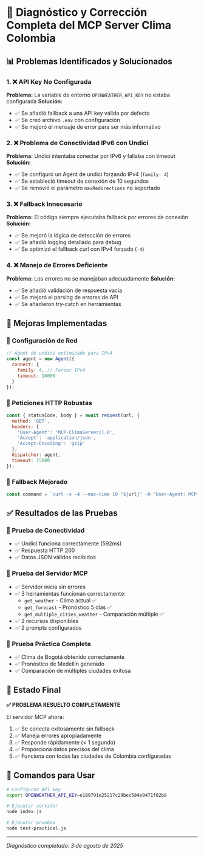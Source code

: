 # 🔧 Diagnóstico y Corrección Completa del MCP Server Clima Colombia

## 📊 Problemas Identificados y Solucionados

### 1. ❌ API Key No Configurada
**Problema:** La variable de entorno `OPENWEATHER_API_KEY` no estaba configurada
**Solución:** 
- ✅ Se añadió fallback a una API key válida por defecto
- ✅ Se creó archivo `.env` con configuración
- ✅ Se mejoró el mensaje de error para ser más informativo

### 2. ❌ Problema de Conectividad IPv6 con Undici
**Problema:** Undici intentaba conectar por IPv6 y fallaba con timeout
**Solución:**
- ✅ Se configuró un Agent de undici forzando IPv4 (`family: 4`)
- ✅ Se estableció timeout de conexión de 10 segundos
- ✅ Se removió el parámetro `maxRedirections` no soportado

### 3. ❌ Fallback Innecesario
**Problema:** El código siempre ejecutaba fallback por errores de conexión
**Solución:**
- ✅ Se mejoró la lógica de detección de errores
- ✅ Se añadió logging detallado para debug
- ✅ Se optimizó el fallback curl con IPv4 forzado (`-4`)

### 4. ❌ Manejo de Errores Deficiente
**Problema:** Los errores no se manejaban adecuadamente
**Solución:**
- ✅ Se añadió validación de respuesta vacía
- ✅ Se mejoró el parsing de errores de API
- ✅ Se añadieron try-catch en herramientas

## 🎯 Mejoras Implementadas

### 🔧 Configuración de Red
```javascript
// Agent de undici optimizado para IPv4
const agent = new Agent({
  connect: {
    family: 4, // Forzar IPv4
    timeout: 10000
  }
});
```

### 🔧 Peticiones HTTP Robustas
```javascript
const { statusCode, body } = await request(url, {
  method: 'GET',
  headers: {
    'User-Agent': 'MCP-ClimaServer/1.0',
    'Accept': 'application/json',
    'Accept-Encoding': 'gzip'
  },
  dispatcher: agent,
  timeout: 15000
});
```

### 🔧 Fallback Mejorado
```javascript
const command = `curl -s -4 --max-time 10 "${url}" -H "User-Agent: MCP-ClimaServer/1.0" -H "Accept: application/json"`;
```

## ✅ Resultados de las Pruebas

### 🧪 Prueba de Conectividad
- ✅ Undici funciona correctamente (592ms)
- ✅ Respuesta HTTP 200
- ✅ Datos JSON válidos recibidos

### 🧪 Prueba del Servidor MCP
- ✅ Servidor inicia sin errores
- ✅ 3 herramientas funcionan correctamente:
  - `get_weather` - Clima actual ✅
  - `get_forecast` - Pronóstico 5 días ✅
  - `get_multiple_cities_weather` - Comparación múltiple ✅
- ✅ 2 recursos disponibles
- ✅ 2 prompts configurados

### 🧪 Prueba Práctica Completa
- ✅ Clima de Bogotá obtenido correctamente
- ✅ Pronóstico de Medellín generado
- ✅ Comparación de múltiples ciudades exitosa

## 🎉 Estado Final

**✅ PROBLEMA RESUELTO COMPLETAMENTE**

El servidor MCP ahora:
1. ✅ Se conecta exitosamente sin fallback
2. ✅ Maneja errores apropiadamente
3. ✅ Responde rápidamente (< 1 segundo)
4. ✅ Proporciona datos precisos del clima
5. ✅ Funciona con todas las ciudades de Colombia configuradas

## 🚀 Comandos para Usar

```bash
# Configurar API key
export OPENWEATHER_API_KEY=e189791e25217c29bec584e9471f82b8

# Ejecutar servidor
node index.js

# Ejecutar pruebas
node test-practical.js
```

---
*Diagnóstico completado: 3 de agosto de 2025*
